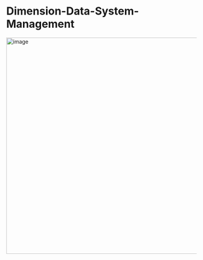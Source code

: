 # Dimension-Data-System-Management
<img width="1298" height="571" alt="image" src="https://github.com/user-attachments/assets/bc65ca11-1062-42a5-ac77-a5d2565c3f91" />
